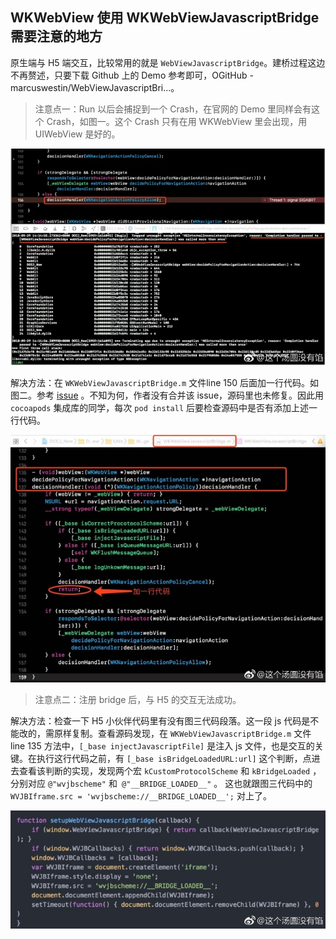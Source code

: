 ## WKWebView 使用 WKWebViewJavascriptBridge 需要注意的地方

原生端与 H5 端交互，比较常用的就是 `WebViewJavascriptBridge`。建桥过程这边不再赘述，只要下载 Github 上的 Demo 参考即可，OGitHub - marcuswestin/WebViewJavascriptBri...。

> 注意点一：Run 以后会捕捉到一个 Crash，在官网的 Demo 里同样会有这个 Crash，如图一。这个 Crash 只有在用 WKWebView 里会出现，用 UIWebView 是好的。

![1](./1.jpg)

解决方法：在 `WKWebViewJavascriptBridge.m` 文件line 150 后面加一行代码。如图二。参考 [issue](https://github.com/marcuswestin/WebViewJavascriptBridge/issues/278) 。不知为何，作者没有合并该 issue，源码里也未修复。因此用 `cocoapods` 集成库的同学，每次 `pod install` 后要检查源码中是否有添加上述一行代码。

![2](./2.jpg)

> 注意点二：注册 bridge 后，与 H5 的交互无法成功。

解决方法：检查一下 H5 小伙伴代码里有没有图三代码段落。这一段 js 代码是不能改的，需原样复制。查看源码发现，在 `WKWebViewJavascriptBridge.m` 文件 line 135 方法中，`[_base injectJavascriptFile]` 是注入 js 文件，也是交互的关键。在执行这行代码之前，有 `[_base isBridgeLoadedURL:url]` 这个判断，点进去查看该判断的实现，发现两个宏 `kCustomProtocolScheme` 和 `kBridgeLoaded` ，分别对应 `@"wvjbscheme"` 和` @"__BRIDGE_LOADED__"` 。 这也就跟图三代码中的 `WVJBIframe.src = 'wvjbscheme://__BRIDGE_LOADED__';` 对上了。

![3](./3.jpg)

